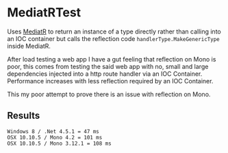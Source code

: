 # MediatRTest

Uses [MediatR](https://github.com/jbogard/MediatR) to return an instance of a type directly rather than calling into an IOC container but calls the reflection code `handlerType.MakeGenericType` inside MediatR.

After load testing a web app I have a gut feeling that reflection on Mono is poor, this comes from testing the said web app with no, small and large dependencies injected into a http route handler via an IOC Container.  Performance increases with less reflection required by an IOC Container.

This my poor attempt to prove there is an issue with reflection on Mono.

## Results

    Windows 8 / .Net 4.5.1 = 47 ms
    OSX 10.10.5 / Mono 4.2 = 101 ms
    OSX 10.10.5 / Mono 3.12.1 = 108 ms
